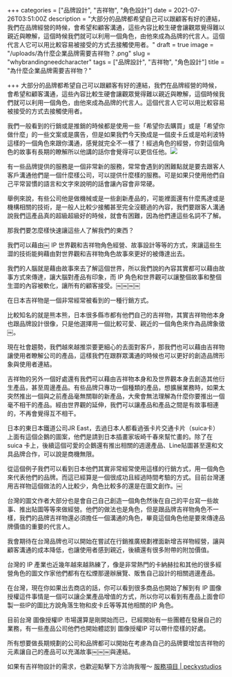 +++
categories = ["品牌設計", "吉祥物", "角色設計"]
date = 2021-07-26T03:51:00Z
description = "大部分的品牌都希望自己可以跟顧客有好的連結，我們在品牌經營的時候，會希望和顧客溝通，這些內容比較生硬會讓觀眾覺得難以親近與瞭解，這個時候我們就可以利用一個角色，由他來成為品牌的代言人。這個代言人它可以用比較容易被接受的方式去接觸使用者。"
draft = true
image = "/uploads/為什麼企業品牌需要吉祥物？.png"
slug = "whybrandingneedcharacter"
tags = ["品牌設計", "吉祥物", "角色設計"]
title = "為什麼企業品牌需要吉祥物？"

+++
大部分的品牌都希望自己可以跟顧客有好的連結，我們在品牌經營的時候，會希望和顧客溝通，這些內容比較生硬會讓觀眾覺得難以親近與瞭解，這個時候我們就可以利用一個角色，由他來成為品牌的代言人。這個代言人它可以用比較容易被接受的方式去接觸使用者。

我們一般看到的行銷或是推銷的時候都是使用一些「希望你去購買」或是「希望你做什麼」的一些文案或是廣告，但是如果我們今天換成是一個皮卡丘或是哈利波特這樣的一個角色來跟你溝通，感覺就完全不一樣了！經過角色的經營，你對這個角色的故事有長期的瞭解所以他講的話你會覺得可以更信任他。![](/uploads/為什麼企業品牌需要吉祥物？.png)

有一些品牌提供的服務是一個非常新的服務，常常會遇到的困難點就是要去跟客人客戶溝通他們是一個什麼樣公司，可以提供什麼樣的服務。可是如果只使用他們自己平常習慣的語言和文字來說明的話會讓內容會非常硬。

舉例來說，有些公司他是做機械或是一些創新產品的，可能裡面還有什麼馬達或是機構相關的技術，是一般人比較少接觸甚至完全沒聽過的內容，我們要跟客人溝通說我們這產品真的超級超級好的時候，就會有困難，因為他們連這些名詞不了解。

那我們要怎麼樣快速讓這些人了解我們的東西？

我們可以藉由￼ IP 世界觀和吉祥物角色經營、故事設計等等的方式，來讓這些生澀的技術能夠藉由對世界觀和吉祥物角色故事來更好的被傳達出去。

我們的人腦就是藉由故事來去了解這個世界，所以我們說的內容其實都可以藉由故事方式來傳達，讓大腦對產品有印象，而 IP 角色和世界觀可以讓整個故事和整個生澀的內容被軟化，讓所有的顧客接受。￼￼￼￼

在日本吉祥物是一個非常經常被看到的一種行銷方式。

比較知名的就是熊本熊，日本很多縣市都有他們自己的吉祥物，其實吉祥物他本身也跟品牌設計很像，只是他選擇用一個比較可愛、親近的一個角色來作為品牌象徵￼。

現在社會趨勢，我們越來越推崇要更細心的去面對客戶，那我們也可以藉由吉祥物讓使用者瞭解公司的產品，這樣我們在跟群眾溝通的時候也可以更好的創造品牌形象與使用者連結。

吉祥物的另外一個好處還有我們可以藉由吉祥物本身和及世界觀本身去創造其他衍生產品，甚至周邊產品。有些品牌只專功一個種類的產品，想擴展業務時，如果太突然推出一個與之前產品毫無關聯的新產品，大衆會無法理解為什麼你要推出一個毫不相干的產品。經由世界觀的延伸，我們可以讓產品和產品之間是有故事相連的，不再會覺得互不相干。

日本的東日本鐵道公司JR East，去過日本人都看過張卡片交通卡片（suica卡）上面有這個企鵝的圖案，他們是請到日本插畫家坂崎千春來幫忙畫的。除了在 suica 卡上，後續這個可愛的企鵝還有推出相關的週邊產品、Line貼圖甚至還和文具品牌合作，可以說是商機無限。

從這個例子我們可以看到日本他們其實非常經常使用這樣的行銷方式，用一個角色來代表他們的品牌。而這已經算是一個很成功且經過時間考驗的方式。目前台灣運用吉祥物這個做法的人比較少，角色比較多的還是在圖文創作。￼

台灣的圖文作者大部分也是會自己自己創造一個角色然後在自己的平台寫一些故事、推出貼圖等等來做經營。他們的做法也是角色，但是跟品牌吉祥物角色不一樣，我們的品牌吉祥物還必須擔任一個溝通的角色，畢竟這個角色他是要來傳達品牌價值的重要的代言人。

我會期待在台灣品牌也可以開始在嘗試在行銷推廣規劃裡面新增吉祥物經營，讓與顧客溝通的成本降低，也讓使用者感到親近，後續還有很多附帶的附加價值。

台灣的 IP 產業也近幾年越來越熟練了，像是非常熱門的卡納赫拉和其他的很多經營角色的圖文作家他們都有在松煙那邊辦展覽、販售自己設計的相關週邊產品。

在台灣，現在你如果出去商店的話，你可以看到很多商品也開始了解到有 IP 圖像授權這件事情是一個可以讓企業產品增值的方式，所以你可以看到有產品上面會印製一些IP的圖比方說角落生物和皮卡丘等等其他相關的IP 角色。

目前台灣 圖像授權IP 市場還算是剛開始而已，已經開始有一些團體在發展自己的業務，有一些產品公司他們也開始體認到 圖像授權IP 可以帶什麼樣的好處。

所有想要做長期規劃的公司和品牌都可以開始在考慮為自己的品牌要增加吉祥物的元素讓自己的產品可以充滿故事￼￼￼與連結。

如果有吉祥物設計的需求，也歡迎點擊下方洽詢我喔～
[服務項目 | peckystudios](https://peckyhsieh.wixsite.com/peckystudiosservice)